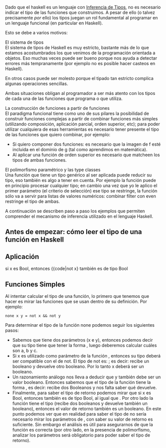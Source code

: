 Dado que el haskell es un lenguaje con [Inferencia de Tipos](inferencia-de-tipos.md), no es necesario indicar el tipo de las funciones que construimos. A pesar de ello (o talvez precisamente *por* ello) los tipos juegan un rol fundamental al programar en un lenguaje funcional (en particular en Haskell).

Esto se debe a varios motivos:

El sistema de tipos  
El sistema de tipos de Haskell es muy estricto, bastante más de lo que estamos acostumbrados los que venimos de la programación orientada a objetos. Eso muchas veces puede ser bueno porque nos ayuda a detectar errores más tempranamente (por ejemplo no es posible hacer casteos en Haskell).

En otros casos puede ser molesto porque el tipado tan estricto complica algunas operaciones sencillas.

Ambas situaciones obligan al programador a ser más atento con los tipos de cada una de las funciones que programa o que utiliza.

<!-- -->

La construcción de funciones a partir de funciones  
El paradigma funcional tiene como uno de sus pilares la posibilidad de construir funciones complejas a partir de combinar funciones más simples (utilizando composición, aplicación parcial, orden superior, etc); para poder utilizar cualquiera de esas herramientas es necesario tener presente el tipo de las funciones que quiero combinar, por ejemplo:

-   Si quiero componer dos funciones: es necesario que la imagen de f esté incluida en el dominio de g (tal como aprendimos en matemática).
-   Al aplicar una función de orden superior es necesario que matcheen los tipos de ambas funciones.

<!-- -->

El polimorfismo paramétrico y las type classes  
Una función que tiene un tipo genérico al ser aplicada puede reducir su tipo, eso también es algo a tener en cuenta. Por ejemplo la función puede en principio procesar cualquier tipo; en cambio una vez que yo le aplico el primer parámetro (el criterio de selección) ese tipo se restringe, la función sólo va a servir para listas de valores numéricos: combinar filter con even restringe el tipo de ambas.

A continuación se describen paso a paso los ejemplos que permiten comprender el mecanismo de inferencia utilizado en el lenguaje Haskell.

Antes de empezar: cómo leer el tipo de una función en Haskell
-------------------------------------------------------------

Aplicación
----------

si x es Bool, entonces {{code|not x} también es de tipo Bool

Funciones Simples
-----------------

Al intentar calcular el tipo de una función, lo primero que tenemos que hacer es mirar las funciones que se usan dentro de su definición. Por ejemplo:

`none x y = not x && not y`

Para determinar el tipo de la función none podemos seguir los siguientes pasos:

-   Sabemos que tiene dos parámetros (x e y), entonces podemos decir que su tipo tiene que tener la forma , luego deberemos calcular cuáles son a, b y c.
-   Si x es utilizado como parámetro de la función , entonces su tipo deberá ser compatible con el de not. El tipo de not es: ; es decir: recibe un booleano y devuelve otro booleano. Por lo tanto x deberá ser un booleano.
-   Un razonamiento análogo nos lleva a deducir que y también debe ser un valor booleano. Entonces sabemos que el tipo de la función tiene la forma , es decir: recibe dos Booleanos y nos falta saber qué devuelve.
-   Finalmente, para saber el tipo de retorno podemos mirar que si x es Bool, entonces también es de tipo Bool, al igual que . Por otro lado la función tiene el tipo (recibe dos booleanos y devuelve también un booleano), entonces el valor de retorno también es un booleano.
    En este punto podemos ver que en realidad para saber el tipo de no sería necesario mirar los parámetros de , con saber su valor de retorno es suficiente. Sin embargo el análisis es útil para asegurarnos de que la función es correcta (por otro lado, en la presencia de polimorfismo, analizar los parámetros será obligatorio para poder saber el tipo de retorno).

